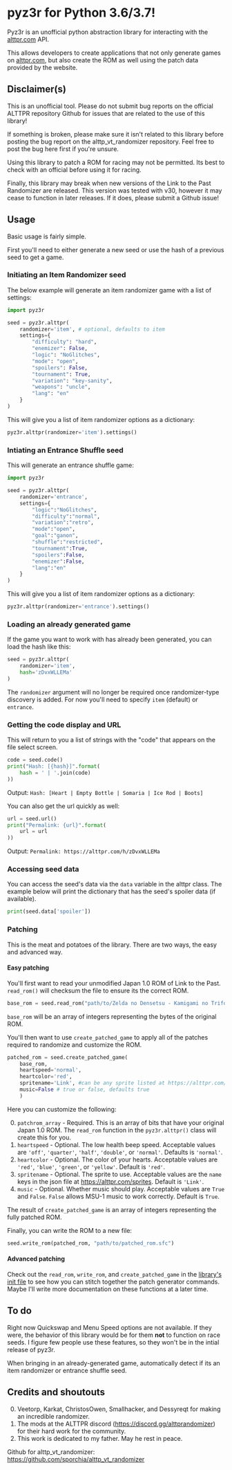 # pyz3r for Python 3.6/3.7!
Pyz3r is an unofficial python abstraction library for interacting with the [alttpr.com](https://alttpr.com) API.

This allows developers to create applications that not only generate games on [alttpr.com](https://alttpr.com),
but also create the ROM as well using the patch data provided by the website.

## Disclaimer(s)
This is an unofficial tool.  Please do not submit bug reports on the official ALTTPR repository Github for issues that
are related to the use of this library!

If something is broken, please make sure it isn't related to this library before posting the bug report on the
alttp_vt_randomizer repository.  Feel free to post the bug here first if you're unsure.

Using this library to patch a ROM for racing may not be permitted.
Its best to check with an official before using it for racing.

Finally, this library may break when new versions of the Link to the Past Randomizer are released.  This version
was tested with v30, however it may cease to function in later releases.  If it does, please submit a Github issue!


## Usage
Basic usage is fairly simple.

First you'll need to either generate a new seed or use the hash of a previous seed to get a game.

### Initiating an Item Randomizer seed
The below example will generate an item randomizer game with a list of settings:
```python
import pyz3r

seed = pyz3r.alttpr(
    randomizer='item', # optional, defaults to item
    settings={
        "difficulty": "hard",
        "enemizer": False,
        "logic": "NoGlitches",
        "mode": "open",
        "spoilers": False,
        "tournament": True,
        "variation": "key-sanity",
        "weapons": "uncle",
        "lang": "en"
    }
)
```

This will give you a list of item randomizer options as a dictionary:
```python
pyz3r.alttpr(randomizer='item').settings()
```

### Intiating an Entrance Shuffle seed
This will generate an entrance shuffle game:
```python
import pyz3r

seed = pyz3r.alttpr(
    randomizer='entrance',
    settings={
        "logic":"NoGlitches",
        "difficulty":"normal",
        "variation":"retro",
        "mode":"open",
        "goal":"ganon",
        "shuffle":"restricted",
        "tournament":True,
        "spoilers":False,
        "enemizer":False,
        "lang":"en"
    }
)
```

This will give you a list of item randomizer options as a dictionary:
```python
pyz3r.alttpr(randomizer='entrance').settings()
```

### Loading an already generated game
If the game you want to work with has already been generated, you can load the hash like this:

```python
seed = pyz3r.alttpr(
    randomizer='item',
    hash='zDvxWLLEMa'
)
```

The `randomizer` argument will no longer be required once randomizer-type discovery is added.
For now you'll need to specify `item` (default) or `entrance`.

### Getting the code display and URL

This will return to you a list of strings with the "code" that appears on the file select screen.

```python
code = seed.code()
print("Hash: [{hash}]".format(
    hash = ' | '.join(code)
))
```
Output:
`Hash: [Heart | Empty Bottle | Somaria | Ice Rod | Boots]`

You can also get the url quickly as well:

```python
url = seed.url()
print("Permalink: {url}".format(
    url = url
))
```
Output:
`Permalink: https://alttpr.com/h/zDvxWLLEMa`


### Accessing seed data

You can access the seed's data via the `data` variable in the alttpr class.  The example below will print the dictionary that has the seed's spoiler data (if available).

```python
print(seed.data['spoiler'])
```

### Patching

This is the meat and potatoes of the library.  There are two ways, the easy and advanced way.

#### Easy patching

You'll first want to read your unmodified Japan 1.0 ROM of Link to the Past.  `read_rom()` will checksum the file to ensure its the correct ROM.

```python
base_rom = seed.read_rom("path/to/Zelda no Densetsu - Kamigami no Triforce (Japan).sfc")
```

`base_rom` will be an array of integers representing the bytes of the original ROM.

You'll then want to use `create_patched_game` to apply all of the patches required to randomize and customize the ROM.
```python
patched_rom = seed.create_patched_game(
    base_rom,  
    heartspeed='normal',
    heartcolor='red',
    spritename='Link', #can be any sprite listed at https://alttpr.com/sprites
    music=False # true or false, defaults true
    )
```

Here you can customize the following:

0. `patchrom_array` - Required.  This is an array of bits that have your original Japan 1.0 ROM.  The `read_rom` function in the `pyz3r.alttpr()` class will create this for you.
1. `heartspeed` - Optional. The low health beep speed.  Acceptable values are `'off'`, `'quarter'`, `'half'`, `'double'`, or `'normal'`.  Defaults is `'normal'`.
2. `heartcolor` - Optional. The color of your hearts.  Acceptable values are `'red'`, `'blue'`, `'green'`, or `'yellow'`.  Default is `'red'`.
3. `spritename` - Optional. The sprite to use.  Acceptable values are the `name` keys in the json file at https://alttpr.com/sprites.  Default is `'Link'`.
4. `music` - Optional. Whether music should play.  Acceptable values are `True` and `False`. `False` allows MSU-1 music to work correctly.  Default is `True`.

The result of `create_patched_game` is an array of integers representing the fully patched ROM.

Finally, you can write the ROM to a new file:
```python
seed.write_rom(patched_rom, "path/to/patched_rom.sfc")
```

#### Advanced patching

Check out the `read_rom`, `write_rom`, and `create_patched_game` in the [library's init file](pyz3r/__init__.py) to see how you can stitch together the patch generator commands.  Maybe I'll write more documentation on these functions at a later time.

## To do

Right now Quickswap and Menu Speed options are not available.
If they were, the behavior of this library would be for them **not** to function on race seeds.
I figure few people use these features, so they won't be in the intial release of pyz3r.

When bringing in an already-generated game, automatically detect if its an item randomizer or entrance shuffle seed.

## Credits and shoutouts

0. Veetorp, Karkat, ChristosOwen, Smallhacker, and Dessyreqt for making an incredible randomizer.
1. The mods at the ALTTPR discord (https://discord.gg/alttprandomizer) for their hard work for the community.
2. This work is dedicated to my father.  May he rest in peace.

Github for alttp_vt_randomizer: https://github.com/sporchia/alttp_vt_randomizer
